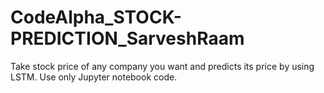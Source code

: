 # CodeAlpha_STOCK-PREDICTION_SarveshRaam

Take stock price of any company you want and predicts its price by using LSTM. Use only Jupyter notebook code.
